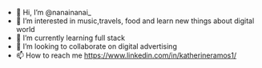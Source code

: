 - 👋 Hi, I’m @nanainanai_
- 👀 I’m interested in music,travels, food and learn new things about digital world
- 🌱 I’m currently learning full stack
- 💞️ I’m looking to collaborate on digital advertising
- 📫 How to reach me https://www.linkedin.com/in/katherineramos1/

<!---
damnkaty/damnkaty is a ✨ special ✨ repository because its `README.md` (this file) appears on your GitHub profile.
You can click the Preview link to take a look at your changes.
--->
